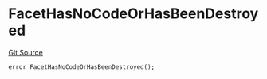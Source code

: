 # FacetHasNoCodeOrHasBeenDestroyed
[Git Source](https://github.com/thrackle-io/rules-engine/blob/977acada486f4d8e6eb8170b55a9be84cb27aa08/src/protocol/economic/ruleProcessor/RuleProcessorDiamond.sol)


```solidity
error FacetHasNoCodeOrHasBeenDestroyed();
```

